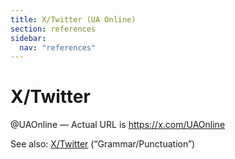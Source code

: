 ```yaml
---
title: X/Twitter (UA Online)
section: references
sidebar:
  nav: "references"
---
```

# X/Twitter

@UAOnline — Actual URL is https://x.com/UAOnline

See also: [X/Twitter](../twitter) (“Grammar/Punctuation”)

